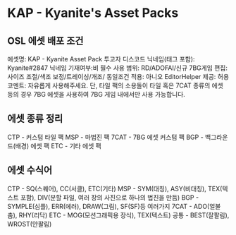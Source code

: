 # KAP - Kyanite's Asset Packs

## OSL 에셋 배포 조건

에셋명: KAP - Kyanite Asset Pack
투고자 디스코드 닉네임(태그 포함): Kyanite#2847
닉네임 기재여부:비 필수
사용 범위: RD/ADOFAI/신규 7BG게임
편집: 사이즈 조절/색조 보정/트레이싱/개조/
동일조건 적용: 아니오
EditorHelper 제공: 허용
코멘트: 자유롭게 사용해주세요. 단, 타일 팩의 소용돌이 타일 혹은 7CAT 종류의 에셋 등의 경우 7BG 에셋을 사용하여 7BG 게임 내에서만 사용 가능합니다.

## 에셋 종류 정리
CTP - 커스텀 타일 팩
MSP - 마법진 팩
7CAT - 7BG 에셋 커스텀 팩
BGP - 백그라운드(배경) 에셋 팩
ETC - 기타 에셋 팩

## 에셋 수식어
CTP - SQ(스퀘어), CC(서클), ETC(기타)
MSP - SYM(대칭), ASY(비대칭), TEX(텍스트 포함), DIV(분할 파일, 여러 장의 사진으로 하나의 법진을 만듬)
BGP - SYMPLE(심플), ERR(에러), DRAW(그림), SF(SF)등 여러가지
7CAT - ADO(얼불춤), RHY(리닥)
ETC - MOG(모션그래픽용 장식), TEX(텍스트)
공통 - BEST(잘팔림), WROST(안팔림)

